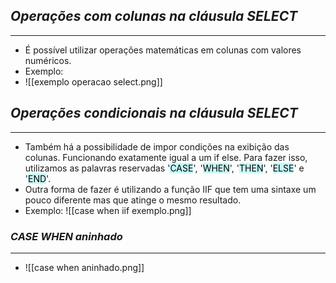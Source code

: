 ## *Operações com colunas na cláusula SELECT*
***

- É possível utilizar operações matemáticas em colunas com valores numéricos.
- Exemplo:
- ![[exemplo operacao select.png]]

## *Operações condicionais na cláusula SELECT*
***

- Também há a possibilidade de impor condições na exibição das colunas. Funcionando exatamente igual a um if else. Para fazer isso, utilizamos as palavras reservadas '<mark style="background: #ABF7F7A6;">CASE</mark>', '<mark style="background: #ABF7F7A6;">WHEN</mark>', '<mark style="background: #ABF7F7A6;">THEN</mark>', '<mark style="background: #ABF7F7A6;">ELSE</mark>' e '<mark style="background: #ABF7F7A6;">END</mark>'. 
- Outra forma de fazer é utilizando a função IIF que tem uma sintaxe um pouco diferente mas que atinge o mesmo resultado. 
- Exemplo: ![[case when iif exemplo.png]]

### *CASE WHEN aninhado*
***

- ![[case when aninhado.png]]